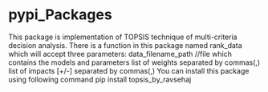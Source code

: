 # pypi_Packages
This package is implementation of TOPSIS technique of multi-criteria decision analysis. There is a function in this package named rank_data which will accept three parameters: data_filename_path //file which contains the models and parameters list of weights separated by commas(,) list of impacts [+/-] separated by commas(,) You can install this package using following command pip install topsis_by_ravsehaj
